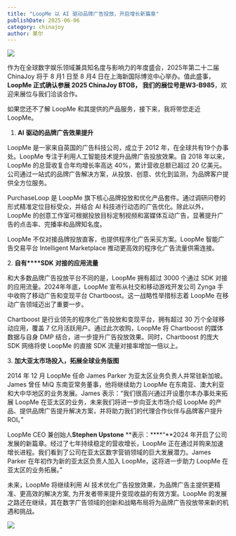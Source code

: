```yaml
---
title: "LoopMe 以 AI 驱动品牌广告投放，开启增长新篇章"
publishDate: 2025-06-06
category: chinajoy
author: 莱尔
---
```


![](https://ec-net-1251389766.cos.ap-shanghai.myqcloud.com/wp-content/uploads/2025/06/20250606155449592.png)

作为在全球数字娱乐领域兼具知名度与影响力的年度盛会，2025年第二十二届 ChinaJoy 将于 8 月1 日至 8 月4 日在上海新国际博览中心举办。值此盛事，**LoopMe 正式确认参展 2025 ChinaJoy BTOB， 我们的展位号是W3-B985**，欢迎来展位与我们洽谈合作。

如果您还不了解 LoopMe 和其提供的产品服务，接下来，我将带您走近 LoopMe。

1. **AI** **驱动的品牌广告效果提升**

LoopMe 是一家来自英国的广告科技公司，成立于 2012 年，在全球共有19个办事处。LoopMe 专注于利用人工智能技术提升品牌广告投放效果。自 2018 年以来，LoopMe 的总营收复合年均增长率高达 40%，累计营收总额已超过 20 亿美元。公司通过一站式的品牌广告解决方案，从投放、创意、优化到监测，为品牌客户提供全方位服务。

PurchaseLoop 是 LoopMe 旗下核心品牌投放和优化产品套件。通过调研问卷的形式精准定位目标受众，并结合 AI 科技进行动态的广告优化。除此以外，LoopMe 的创意工作室可根据投放目标定制视频和富媒体互动广告，显著提升广告的点击率、完播率和品牌知名度。

LoopMe 不仅对接品牌投放直客，也提供程序化广告采买方案。LoopMe 智能广告交易平台 Intelligent Marketplace 推动更高效的程序化广告流量供需连接。

2\. **自有****SDK** **对接的应用流量**

和大多数品牌广告投放平台不同的是，LoopMe 拥有超过 3000 个通过 SDK 对接的应用流量。2024年年底，LoopMe 宣布从社交和移动游戏开发公司 Zynga 手中收购了移动广告和变现平台 Chartboost。这一战略性举措标志着 LoopMe 在移动广告领域迈出了重要一步。

Chartboost 是行业领先的程序化广告投放和变现平台，拥有超过 30 万个全球移动应用，覆盖 7 亿月活跃用户。通过此次收购，LoopMe 将 Chartboost 的媒体数据与自身 DMP 结合，进一步提升广告投放效果。同时，Chartboost 的庞大 SDK 网络将使 LoopMe 的直接 SDK 流量对接率增加一倍以上。

3\. **加大亚太市场投入，拓展全球业务版图**

2014 年 12 月 LoopMe 任命 James Parker 为亚太区业务负责人并常驻新加坡。James 曾任 MiQ 东南亚常务董事，他将继续助力 LoopMe 在东南亚、澳大利亚和大中华地区的业务发展。James 表示：“我们很高兴通过开设墨尔本办事处来拓展 LoopMe 在亚太区的业务，未来我们将进一步向亚太市场介绍 LoopMe 的产品、提供品牌广告提升解决方案，并将助力我们的代理合作伙伴与品牌客户提升 ROI。”

LoopMe CEO 兼创始人**Stephen Upstone** **表示：****“**2024 年开启了公司发展的新篇章。经过了七年持续稳定的营收增长，LoopMe 正在通过并购来加速增长进程。我们看到了公司在亚太区数字营销领域的巨大发展潜力。James Parker 在年初作为新的亚太区负责人加入 LoopMe，这将进一步助力 LoopMe 在亚太区的业务拓展。”

未来，LoopMe 将继续利用 AI 技术优化广告投放效果，为品牌广告主提供更精准、更高效的解决方案, 为开发者带来提升变现收益的有效方案。LoopMe 的发展之路还在继续，其在数字广告领域的创新和战略布局将为品牌广告投放带来新的机遇和挑战。

![](https://ec-net-1251389766.cos.ap-shanghai.myqcloud.com/wp-content/uploads/2025/06/20250606155435503.jpg)
